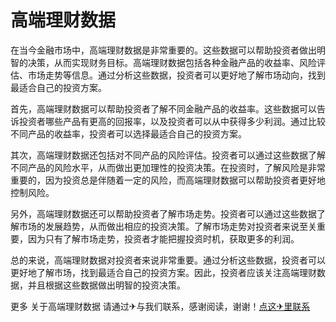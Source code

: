 # 高端理财数据

在当今金融市场中，高端理财数据是非常重要的。这些数据可以帮助投资者做出明智的决策，从而实现财务目标。高端理财数据包括各种金融产品的收益率、风险评估、市场走势等信息。通过分析这些数据，投资者可以更好地了解市场动向，找到最适合自己的投资方案。

首先，高端理财数据可以帮助投资者了解不同金融产品的收益率。这些数据可以告诉投资者哪些产品有更高的回报率，以及投资者可以从中获得多少利润。通过比较不同产品的收益率，投资者可以选择最适合自己的投资方案。

其次，高端理财数据还包括对不同产品的风险评估。投资者可以通过这些数据了解不同产品的风险水平，从而做出更加理性的投资决策。在投资时，了解风险是非常重要的，因为投资总是伴随着一定的风险，而高端理财数据可以帮助投资者更好地控制风险。

另外，高端理财数据还可以帮助投资者了解市场走势。投资者可以通过这些数据了解市场的发展趋势，从而做出相应的投资决策。了解市场走势对投资者来说至关重要，因为只有了解市场走势，投资者才能把握投资时机，获取更多的利润。

总的来说，高端理财数据对投资者来说非常重要。通过分析这些数据，投资者可以更好地了解市场，找到最适合自己的投资方案。因此，投资者应该关注高端理财数据，并且根据这些数据做出明智的投资决策。

更多 关于高端理财数据 请通过✈与我们联系，感谢阅读，谢谢！[点这✈里联系](https://lm.k02.cc)